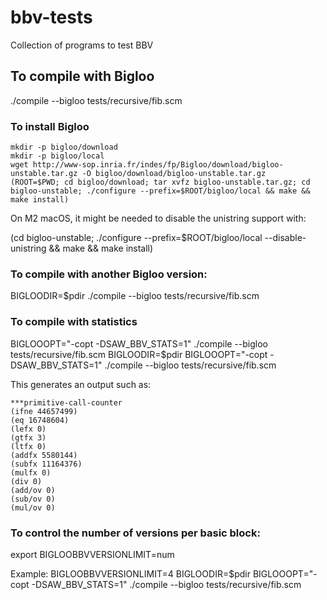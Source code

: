 # bbv-tests

Collection of programs to test BBV

## To compile with Bigloo

  ./compile --bigloo tests/recursive/fib.scm

### To install Bigloo

```
mkdir -p bigloo/download
mkdir -p bigloo/local
wget http://www-sop.inria.fr/indes/fp/Bigloo/download/bigloo-unstable.tar.gz -O bigloo/download/bigloo-unstable.tar.gz
(ROOT=$PWD; cd bigloo/download; tar xvfz bigloo-unstable.tar.gz; cd bigloo-unstable; ./configure --prefix=$ROOT/bigloo/local && make && make install)
```

On M2 macOS, it might be needed to disable the unistring support with:

(cd bigloo-unstable; ./configure --prefix=$ROOT/bigloo/local --disable-unistring && make && make install)


### To compile with another Bigloo version:

  BIGLOODIR=$pdir ./compile --bigloo tests/recursive/fib.scm
  
### To compile with statistics

  BIGLOOOPT="-copt -DSAW_BBV_STATS=1" ./compile --bigloo tests/recursive/fib.scm
  BIGLOODIR=$pdir BIGLOOOPT="-copt -DSAW_BBV_STATS=1" ./compile --bigloo tests/recursive/fib.scm

This generates an output such as:

```
***primitive-call-counter
(ifne 44657499)
(eq 16748604)
(lefx 0)
(gtfx 3)
(ltfx 0)
(addfx 5580144)
(subfx 11164376)
(mulfx 0)
(div 0)
(add/ov 0)
(sub/ov 0)
(mul/ov 0)
```

### To control the number of versions per basic block:

  export BIGLOOBBVVERSIONLIMIT=num 
  
Example:
  BIGLOOBBVVERSIONLIMIT=4 BIGLOODIR=$pdir BIGLOOOPT="-copt -DSAW_BBV_STATS=1" ./compile --bigloo tests/recursive/fib.scm
